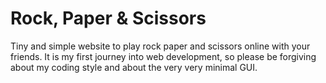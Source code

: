 # Rock, Paper & Scissors

Tiny and simple website to play rock paper and scissors online with your friends.
It is my first journey into web development, so please be forgiving about my coding style and about the very very minimal GUI.


